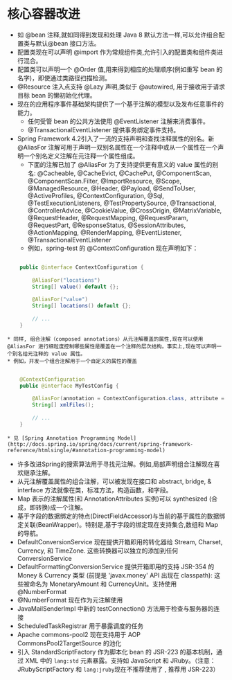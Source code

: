 核心容器改进
====

* 如 @bean 注释,就如同得到发现和处理 Java 8 默认方法一样,可以允许组合配置类与默认@bean 接口方法。
* 配置类现在可以声明 @import 作为常规组件类,允许引入的配置类和组件类进行混合。
* 配置类可以声明一个 @Order 值,用来得到相应的处理顺序(例如重写 bean 的名字)，即使通过类路径扫描检测。
* @Resource 注入点支持 @Lazy 声明,类似于 @autowired, 用于接收用于请求目标 bean 的懒初始化代理。
* 现在的应用程序事件基础架构提供了一个基于注解的模型以及发布任意事件的能力。
	* 任何受管 bean 的公共方法使用 @EventListener 注解来消费事件。
	* @TransactionalEventListener 提供事务绑定事件支持。
* Spring Framework 4.2引入了一流的支持声明和查找注释属性的别名。新 @AliasFor 注解可用于声明一双别名属性在一个注释中或从一个属性在一个声明一个别名定义注解在元注释一个属性组成。
	* 下面的注解已加了 @AliasFor 为了支持提供更有意义的 value  属性的别名: @Cacheable, @CacheEvict, @CachePut, @ComponentScan, @ComponentScan.Filter, @ImportResource, @Scope, @ManagedResource, @Header, @Payload, @SendToUser, @ActiveProfiles, @ContextConfiguration, @Sql, @TestExecutionListeners, @TestPropertySource, @Transactional, @ControllerAdvice, @CookieValue, @CrossOrigin, @MatrixVariable, @RequestHeader, @RequestMapping, @RequestParam, @RequestPart, @ResponseStatus, @SessionAttributes, @ActionMapping, @RenderMapping, @EventListener, @TransactionalEventListener
	* 例如，spring-test 的 @ContextConfiguration 现在声明如下：


```java

	public @interface ContextConfiguration {
	
	    @AliasFor("locations")
	    String[] value() default {};
	
	    @AliasFor("value")
	    String[] locations() default {};
	
	    // ...
	}

```

	* 同样, 组合注解（composed annotations）从元注解覆盖的属性,现在可以使用 @AliasFor 进行细粒度控制哪些属性是覆盖在一个注释的层次结构。事实上,现在可以声明一个别名给元注释的 value 属性。
	* 例如，开发一个组合注解用于一个自定义的属性的覆盖

```java

	@ContextConfiguration
	public @interface MyTestConfig {
	
	    @AliasFor(annotation = ContextConfiguration.class, attribute = "value")
	    String[] xmlFiles();
	
	    // ...
	}

```

	* 见 [Spring Annotation Programming Model](http://docs.spring.io/spring/docs/current/spring-framework-reference/htmlsingle/#annotation-programming-model)
* 许多改进Spring的搜索算法用于寻找元注解。例如,局部声明组合注解现在喜欢继承注解。
* 从元注解覆盖属性的组合注解，可以被发现在接口和 abstract, bridge, & interface 方法就像在类，标准方法，构造函数，和字段。
* Map 表示的注解属性(和 AnnotationAttributes 实例)可以 synthesized (合成，即转换)成一个注解。
* 基于字段的数据绑定的特点(DirectFieldAccessor)与当前的基于属性的数据绑定关联(BeanWrapper)。特别是,基于字段的绑定现在支持集合,数组和 Map 的导航。
* DefaultConversionService 现在提供开箱即用的转化器给 Stream, Charset, Currency, 和 TimeZone. 这些转换器可以独立的添加到任何 ConversionService 
* DefaultFormattingConversionService 提供开箱即用的支持 JSR-354 的 Money & Currency 类型 (前提是 'javax.money' API 出现在 classpath): 这些被命名为 MonetaryAmount 和 CurrencyUnit。支持使用 @NumberFormat
*  @NumberFormat 现在作为元注解使用
*  JavaMailSenderImpl 中新的 testConnection() 方法用于检查与服务器的连接
*  ScheduledTaskRegistrar 用于暴露调度的任务
*  Apache commons-pool2 现在支持用于 AOP CommonsPool2TargetSource 的池化
*  引入 StandardScriptFactory 作为脚本化 bean 的 JSR-223 的基本机制，通过 XML 中的 `lang:std` 元素暴露。支持如 JavaScript 和 JRuby。（注意：JRubyScriptFactory 和 `lang:jruby`现在不推荐使用了 , 推荐用 JSR-223）